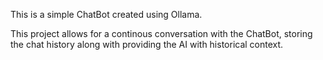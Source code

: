 This is a simple ChatBot created using Ollama.

This project allows for a continous conversation with the ChatBot, storing the chat history along with providing the AI with historical context.
